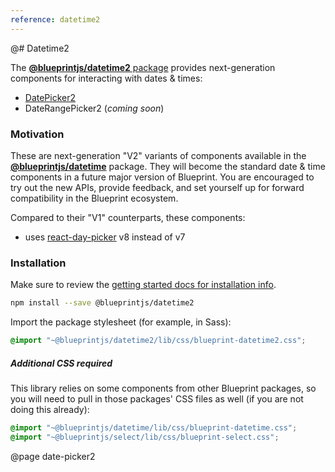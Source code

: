 ```yaml
---
reference: datetime2
---
```


@# Datetime2

The [__@blueprintjs/datetime2__ package](https://www.npmjs.com/package/@blueprintjs/datetime2)
provides next-generation components for interacting with dates & times:

- [DatePicker2](#datetime2/date-picker2)
- DateRangePicker2 (_coming soon_)

### Motivation

These are next-generation "V2" variants of components available in the
[__@blueprintjs/datetime__](#datetime) package.
They will become the standard date & time components in a future major version of Blueprint.
You are encouraged to try out the new APIs, provide feedback, and set yourself up for forward compatibility
in the Blueprint ecosystem.

Compared to their "V1" counterparts, these components:
- uses [react-day-picker](https://react-day-picker.js.org/) v8 instead of v7

### Installation

Make sure to review the [getting started docs for installation info](#blueprint/getting-started).

```sh
npm install --save @blueprintjs/datetime2
```

Import the package stylesheet (for example, in Sass):

```scss
@import "~@blueprintjs/datetime2/lib/css/blueprint-datetime2.css";
```

<div class="@ns-callout @ns-intent-warning @ns-icon-warning-sign">
    <h5 class="@ns-heading">Additional CSS required</h5>

This library relies on some components from other Blueprint packages, so you will need to pull in those
packages' CSS files as well (if you are not doing this already):

```scss
@import "~@blueprintjs/datetime/lib/css/blueprint-datetime.css";
@import "~@blueprintjs/select/lib/css/blueprint-select.css";
```
</div>

@page date-picker2
